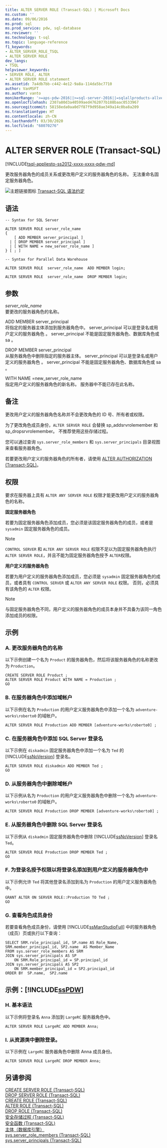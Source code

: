 ```yaml
---
title: ALTER SERVER ROLE (Transact-SQL) | Microsoft Docs
ms.custom: ''
ms.date: 09/06/2016
ms.prod: sql
ms.prod_service: pdw, sql-database
ms.reviewer: ''
ms.technology: t-sql
ms.topic: language-reference
f1_keywords:
- ALTER_SERVER_ROLE_TSQL
- ALTER SERVER ROLE
dev_langs:
- TSQL
helpviewer_keywords:
- SERVER ROLE, ALTER
- ALTER SERVER ROLE statement
ms.assetid: 7a4db7bb-c442-4e12-9a8a-114da5bc7710
author: VanMSFT
ms.author: vanto
monikerRange: '>=aps-pdw-2016||>=sql-server-2016||=sqlallproducts-allversions||>=sql-server-linux-2017||=azuresqldb-mi-current'
ms.openlocfilehash: 2307a80d3a40599aed4762077b188baac0533967
ms.sourcegitcommit: 58158eda0aa0d7f87f9d958ae349a14c0ba8a209
ms.translationtype: HT
ms.contentlocale: zh-CN
ms.lasthandoff: 03/30/2020
ms.locfileid: "68070276"
---
```

# <a name="alter-server-role-transact-sql"></a>ALTER SERVER ROLE (Transact-SQL)
[!INCLUDE[tsql-appliesto-ss2012-xxxx-xxxx-pdw-md](../../includes/tsql-appliesto-ss2012-xxxx-xxxx-pdw-md.md)]

更改服务器角色的成员关系或更改用户定义的服务器角色的名称。 无法重命名固定服务器角色。  
  
![主题链接图标](../../database-engine/configure-windows/media/topic-link.gif "“主题链接”图标") [Transact-SQL 语法约定](../../t-sql/language-elements/transact-sql-syntax-conventions-transact-sql.md)  
  
## <a name="syntax"></a>语法  
  
```  
-- Syntax for SQL Server  
  
ALTER SERVER ROLE server_role_name   
{  
    [ ADD MEMBER server_principal ]  
  | [ DROP MEMBER server_principal ]  
  | [ WITH NAME = new_server_role_name ]  
} [ ; ]  
```  
  
```  
-- Syntax for Parallel Data Warehouse  
  
ALTER SERVER ROLE  server_role_name  ADD MEMBER login;  
  
ALTER SERVER ROLE  server_role_name  DROP MEMBER login;  
```  
  
## <a name="arguments"></a>参数  
*server_role_name*  
要更改的服务器角色的名称。  
  
ADD MEMBER server_principal   
将指定的服务器主体添加到服务器角色中。 server_principal 可以是登录名或用户定义的服务器角色  。 server_principal 不能是固定服务器角色、数据库角色或 sa  。  
  
DROP MEMBER server_principal   
从服务器角色中删除指定的服务器主体。 server_principal 可以是登录名或用户定义的服务器角色  。 server_principal 不能是固定服务器角色、数据库角色或 sa  。  
  
WITH NAME =new_server_role_name  
指定用户定义的服务器角色的新名称。 服务器中不能已存在此名称。  
  
## <a name="remarks"></a>备注  
更改用户定义的服务器角色名称并不会更改角色的 ID 号、所有者或权限。  
  
为了更改角色成员身份，`ALTER SERVER ROLE` 会替换 sp_addsrvrolemember 和 sp_dropsrvrolemember。 不推荐使用这些存储过程。  
  
您可以通过查询 `sys.server_role_members` 和 `sys.server_principals` 目录视图来查看服务器角色。  
  
若要更改用户定义的服务器角色的所有者，请使用 [ALTER AUTHORIZATION (Transact-SQL)](../../t-sql/statements/alter-authorization-transact-sql.md)。  
  
## <a name="permissions"></a>权限  
要求在服务器上具有 `ALTER ANY SERVER ROLE` 权限才能更改用户定义的服务器角色的名称。  
  
**固定服务器角色**  
  
若要为固定服务器角色添加成员，您必须是该固定服务器角色的成员，或者是 `sysadmin` 固定服务器角色的成员。  
  
> [!NOTE]  
>  `CONTROL SERVER` 和 `ALTER ANY SERVER ROLE` 权限不足以为固定服务器角色执行 `ALTER SERVER ROLE`，并且不能为固定服务器角色授予 `ALTER`权限。  
  
**用户定义的服务器角色**  
  
若要为用户定义的服务器角色添加成员，您必须是 `sysadmin` 固定服务器角色的成员，或者具有 `CONTROL SERVER` 或 `ALTER ANY SERVER ROLE` 权限。 否则，必须具有该角色的 `ALTER` 权限。  
  
> [!NOTE]  
>  与固定服务器角色不同，用户定义的服务器角色的成员本身并不具备为该同一角色添加成员的权限。  
  
## <a name="examples"></a>示例  
  
### <a name="a-changing-the-name-of-a-server-role"></a>A. 更改服务器角色的名称  
以下示例创建一个名为 `Product` 的服务器角色，然后将该服务器角色的名称更改为 `Production`。  
  
```  
CREATE SERVER ROLE Product ;  
ALTER SERVER ROLE Product WITH NAME = Production ;  
GO  
```  
  
### <a name="b-adding-a-domain-account-to-a-server-role"></a>B. 在服务器角色中添加域帐户  
以下示例在名为 `Production` 的用户定义服务器角色中添加一个名为 `adventure-works\roberto0` 的域帐户。  
  
```  
ALTER SERVER ROLE Production ADD MEMBER [adventure-works\roberto0] ;  
```  
  
### <a name="c-adding-a-sql-server-login-to-a-server-role"></a>C. 在服务器角色中添加 SQL Server 登录名  
以下示例在 `diskadmin` 固定服务器角色中添加一个名为 `Ted` 的 [!INCLUDE[ssNoVersion](../../includes/ssnoversion-md.md)] 登录名。  
  
```  
ALTER SERVER ROLE diskadmin ADD MEMBER Ted ;  
GO  
```  
  
### <a name="d-removing-a-domain-account-from-a-server-role"></a>D. 从服务器角色中删除域帐户  
以下示例从名为 `Production` 的用户定义服务器角色中删除一个名为 `adventure-works\roberto0` 的域帐户。  
  
```  
ALTER SERVER ROLE Production DROP MEMBER [adventure-works\roberto0] ;  
```  
  
### <a name="e-removing-a-sql-server-login-from-a-server-role"></a>E. 从服务器角色中删除 SQL Server 登录名  
以下示例从 `diskadmin` 固定服务器角色中删除 [!INCLUDE[ssNoVersion](../../includes/ssnoversion-md.md)] 登录名 `Ted`。  
  
```  
ALTER SERVER ROLE Production DROP MEMBER Ted ;  
GO  
```  
  
### <a name="f-granting-a-login-the-permission-to-add-logins-to-a-user-defined-server-role"></a>F. 为登录名授予权限以将登录名添加到用户定义的服务器角色中  
以下示例允许 `Ted` 将其他登录名添加到名为 `Production` 的用户定义服务器角色中。  
  
```  
GRANT ALTER ON SERVER ROLE::Production TO Ted ;  
GO  
```  
  
### <a name="g-to-view-role-membership"></a>G. 查看角色成员身份  
若要查看角色成员身份，请使用 [!INCLUDE[ssManStudioFull](../../includes/ssmanstudiofull-md.md)] 中的服务器角色（成员）页或执行以下查询：  
  
```  
SELECT SRM.role_principal_id, SP.name AS Role_Name,   
SRM.member_principal_id, SP2.name  AS Member_Name  
FROM sys.server_role_members AS SRM  
JOIN sys.server_principals AS SP  
    ON SRM.Role_principal_id = SP.principal_id  
JOIN sys.server_principals AS SP2   
    ON SRM.member_principal_id = SP2.principal_id  
ORDER BY  SP.name,  SP2.name  
```  
  
## <a name="examples-sspdw"></a>示例：[!INCLUDE[ssPDW](../../includes/sspdw-md.md)]  
  
### <a name="h-basic-syntax"></a>H. 基本语法  
以下示例将登录名 `Anna` 添加到 `LargeRC` 服务器角色中。  
  
```  
ALTER SERVER ROLE LargeRC ADD MEMBER Anna;  
```  
  
### <a name="i-remove-a-login-from-a-resource-class"></a>I. 从资源类中删除登录。  
以下示例在 `LargeRC` 服务器角色中删除 Anna 成员身份。  
  
```  
ALTER SERVER ROLE LargeRC DROP MEMBER Anna;  
```  
  
## <a name="see-also"></a>另请参阅  
[CREATE SERVER ROLE (Transact-SQL)](../../t-sql/statements/create-server-role-transact-sql.md)   
[DROP SERVER ROLE (Transact-SQL)](../../t-sql/statements/drop-server-role-transact-sql.md)   
[CREATE ROLE (Transact-SQL)](../../t-sql/statements/create-role-transact-sql.md)   
[ALTER ROLE (Transact-SQL)](../../t-sql/statements/alter-role-transact-sql.md)   
[DROP ROLE (Transact-SQL)](../../t-sql/statements/drop-role-transact-sql.md)   
[安全存储过程 (Transact-SQL)](../../relational-databases/system-stored-procedures/security-stored-procedures-transact-sql.md)   
[安全函数 (Transact-SQL)](../../t-sql/functions/security-functions-transact-sql.md)   
[主体（数据库引擎）](../../relational-databases/security/authentication-access/principals-database-engine.md)   
[sys.server_role_members (Transact-SQL)](../../relational-databases/system-catalog-views/sys-server-role-members-transact-sql.md)   
[sys.server_principals (Transact-SQL)](../../relational-databases/system-catalog-views/sys-server-principals-transact-sql.md)  
  
